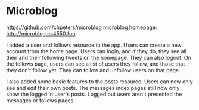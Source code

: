# Microblog

https://github.com/chpeters/microblog
microblog homepage: http://microblog.cs4550.fun

I added a user and follows resource to the app. Users can create a new account from the home page. Users can login, and if they do, they see all their and their following tweets on the homepage. They can also logout. On the follows page, users can see a list of users they follow, and those that they don't follow yet. They can follow and unfollow users on that page.

I also added some basic features to the posts resource. Users can now only see and edit their own posts. The messages index pages still now only show the logged in user's posts. Logged out users aren't presented the messages or follows pages.